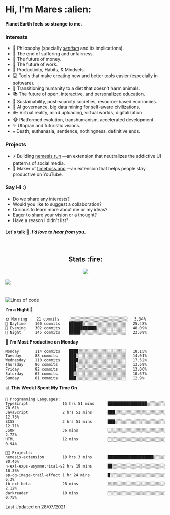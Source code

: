 <h1>Hi, I'm Mares :alien:</h1>

#### Planet Earth feels so strange to me.

### **Interests**

- 🌊 Philosophy (specially [_sentism_][sentismmedium] and its implications).
- 🎯 The end of suffering and unfairness.
- 💸 The future of money.
- 💼 The future of work.
- 🧠 Productivity, Habits, & Mindsets.
- 💻 Tools that make creating new and better tools easier (especially in software).
- 🥗 Transitioning humanity to a diet that doesn't harm animals.
- 📚 The future of open, interactive, and personalized education.
- 🌱 Sustainability, post-scarcity societies, resource-based economies.
- 🤖 AI governance, big data mining for self-aware civilizations.
- 👓 Virtual reality, mind uploading, virtual worlds, digitalization.
- 🐵 Platformed evolution, transhumanism, accelerated development.
- ✨ Utopian and futuristic visions.
- 💀 Death, euthanasia, sentience, nothingness, definitive ends.


### **Projects**

- ⚡ Building [nemesis.run](https://nemesis.run) —an extension that neutralizes the addictive UI patterns of social media.
- 💎 Maker of [timeboss.app](https://timeboss.app) —an extension that helps people stay productive on YouTube.


### **Say Hi :)**

- Do we share any interests?
- Would you like to suggest a collaboration?
- Curious to learn more about me or my ideas?
- Eager to share your vision or a thought?
- Have a reason I didn't list?

#### [Let's talk :wave:.](mailto:mareszhar@gmail.com) _I'd love to hear from you_.

[sentismmedium]: https://medium.com/@mareszhar/born-a-prisoner-a-reflection-about-life-its-struggles-and-a-plan-to-escape-d8566ce9b026

<br>

<h2 align="center">Stats :fire:</h2>

<div align="center">
  <img src="https://github-readme-streak-stats.herokuapp.com?user=mareszhar&theme=black-ice&hide_border=true&stroke=FFFFFF15&ring=DF8FFE&fire=DF8FFE&currStreakLabel=DF8FFE&background=1A232A&currStreakNum=86FFAB">
</div>

<!-- Add or remove this: &dates=B1AAB3FF at the end of the streak stats URL if they get bugged and aren't updating -->

<br>

<img src="https://activity-graph.herokuapp.com/graph?username=mareszhar&theme=nord&bg_color=00000000&color=979797&line=DF8FFE&point=00000000&area=true&hide_border=true">

<br>

<h1></h1>

<!--START_SECTION:waka-->
![Lines of code](https://img.shields.io/badge/From%20Hello%20World%20I%27ve%20Written-102583%20lines%20of%20code-blue)

**I'm a Night 🦉** 

```text
🌞 Morning    21 commits     ░░░░░░░░░░░░░░░░░░░░░░░░░   3.34% 
🌆 Daytime    160 commits    ██████░░░░░░░░░░░░░░░░░░░   25.48% 
🌃 Evening    302 commits    ████████████░░░░░░░░░░░░░   48.09% 
🌙 Night      145 commits    █████░░░░░░░░░░░░░░░░░░░░   23.09%

```
📅 **I'm Most Productive on Monday** 

```text
Monday       114 commits    ████░░░░░░░░░░░░░░░░░░░░░   18.15% 
Tuesday      88 commits     ███░░░░░░░░░░░░░░░░░░░░░░   14.01% 
Wednesday    110 commits    ████░░░░░░░░░░░░░░░░░░░░░   17.52% 
Thursday     86 commits     ███░░░░░░░░░░░░░░░░░░░░░░   13.69% 
Friday       82 commits     ███░░░░░░░░░░░░░░░░░░░░░░   13.06% 
Saturday     67 commits     ██░░░░░░░░░░░░░░░░░░░░░░░   10.67% 
Sunday       81 commits     ███░░░░░░░░░░░░░░░░░░░░░░   12.9%

```


📊 **This Week I Spent My Time On** 

```text
💬 Programming Languages: 
TypeScript               15 hrs 51 mins      █████████████████░░░░░░░░   70.61% 
JavaScript               2 hrs 51 mins       ███░░░░░░░░░░░░░░░░░░░░░░   12.75% 
SCSS                     2 hrs 51 mins       ███░░░░░░░░░░░░░░░░░░░░░░   12.71% 
JSON                     36 mins             ░░░░░░░░░░░░░░░░░░░░░░░░░   2.72% 
HTML                     12 mins             ░░░░░░░░░░░░░░░░░░░░░░░░░   0.94%

🐱‍💻 Projects: 
nemesis-extension        18 hrs 3 mins       ████████████████████░░░░░   80.46% 
n-ext-exps-asymmetrical-s2 hrs 19 mins       ██░░░░░░░░░░░░░░░░░░░░░░░   10.36% 
ap-cg-image-trail-effect 1 hr 24 mins        █░░░░░░░░░░░░░░░░░░░░░░░░   6.3% 
tb-ext-beta              28 mins             ░░░░░░░░░░░░░░░░░░░░░░░░░   2.12% 
darkreader               10 mins             ░░░░░░░░░░░░░░░░░░░░░░░░░   0.75%

```


 Last Updated on 28/07/2021
<!--END_SECTION:waka-->

